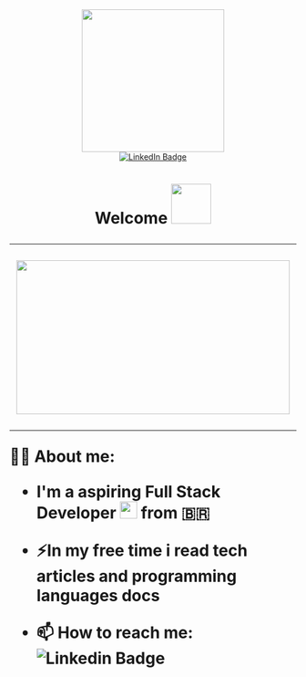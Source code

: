 <div id="header" align="center">
<img src="https://media.giphy.com/media/3ov9jNziFTMfzSumAw/giphy.gif" width="250"/>
<div/>

<div id="badges">
<a href="https://www.linkedin.com/in/guilherme-barbosa-98149521a/">
<img src="https://img.shields.io/badge/LinkedIn-blue?style=for-the-badge&logo=linkedin&logoColor=white" alt="LinkedIn Badge"/>
<a/>
</div>

<img src="https://komarev.com/ghpvc/?username=Barbosaadev&style=flat-square&color=blue" alt=""/>
  
<h1>
  Welcome
<img src="https://media.giphy.com/media/fjgqYjVkzfQ9a/giphy.gif" width="70px">
  
---
<div align="center">
<img src="https://media.giphy.com/media/FcqKy4Kj7XOK0hCW4g/giphy.gif" width="480" height="270"/>
</div>

---
  <div align=left>
  
<p>👨‍💻 About me:
  
-  I'm a aspiring Full Stack Developer <img src="https://media.giphy.com/media/WUlplcMpOCEmTGBtBW/giphy.gif" width="30"> from 🇧🇷
  
- ⚡In my free time i read tech articles and programming languages docs
  
- 📫 How to reach me: ![Linkedin Badge](https://img.shields.io/badge/-Guilherme-blue?style=flat&logo=Linkedin&logoColor=white)<a href="https://www.linkedin.com/in/guilherme-barbosa-98149521a/"></p>


  </div>
